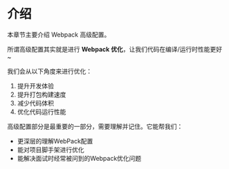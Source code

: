 # 介绍

本章节主要介绍 Webpack 高级配置。

所谓高级配置其实就是进行 **Webpack 优化**，让我们代码在编译/运行时性能更好~

我们会从以下角度来进行优化：

1. 提升开发体验
2. 提升打包构建速度
3. 减少代码体积
4. 优化代码运行性能

高级配置部分是最重要的一部分，需要理解并记住。它能帮我们：
- 更深层的理解WebPack配置
- 能对项目脚手架进行优化
- 能解决面试时经常被问到的Webpack优化问题